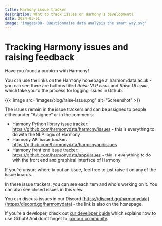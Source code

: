 ```yaml
---
title: Harmony issue tracker
description: Want to track issues on Harmony's development?
date: 2024-03-01
image: "images/08- Questionnaire data analysis the smart way.svg"
---
```


# Tracking Harmony issues and raising feedback

Have you found a problem with Harmony?

You can use the links on the Harmony homepage at harmonydata.ac.uk - you can see there are buttons titled *Raise NLP issue* and *Raise UI issue*, which take you to the process for logging issues in Github.

{{< image src="images/blog/raise-issue.png" alt="Screenshot" >}}

The issues remain in the issue trackers and can be assigned to people either under "Assignee" or in the comments:

* Harmony Python library issue tracker: https://github.com/harmonydata/harmony/issues - this is everything to do with the NLP logic of Harmony
* Harmony API issue tracker: https://github.com/harmonydata/harmonyapi/issues
* Harmony front end issue tracker: https://github.com/harmonydata/app/issues - this is everything to do with the front end and graphical interface of Harmony

If you're unsure where to put an issue, feel free to just raise it on any of the issue boards.

In these issue trackers, you can see each item and who's working on it. You can also see closed issues in this view.


You can discuss issues in our Discord [https://discord.gg/harmonydata](https://discord.gg/harmonydata) - the link is also on the homepage.

If you're a developer, check out [our developer guide](/developer-guide/) which explains how to use Github! And don't forget to [join our community](/community/).
